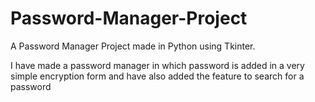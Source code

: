 # Password-Manager-Project
A Password Manager Project made in Python using Tkinter.

I have made a password manager in which password is added in a very simple encryption form and have also added the feature to search for a password
